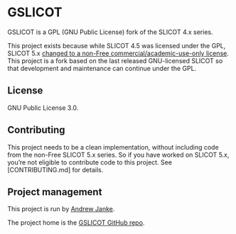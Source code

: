 GSLICOT
=======

GSLICOT is a GPL (GNU Public License) fork of the SLICOT 4.x series.

This project exists because while SLICOT 4.5 was licensed under the GPL, SLICOT 5.x [changed to a non-Free commercial/academic-use-only license](https://wiki.debian.org/DFSGLicenses#If_the_license_isn.27t_on_this_list).
This project is a fork based on the last released GNU-licensed SLICOT so that development and maintenance can continue under the GPL.

## License

GNU Public License 3.0.

## Contributing

This project needs to be a clean implementation, without including code from the non-Free SLICOT 5.x series.
So if you have worked on SLICOT 5.x, you’re not eligible to contribute code to this project.
See [CONTRIBUTING.md] for details.

## Project management

This project is run by [Andrew Janke](https://github.com/apjanke).

The project home is the [GSLICOT GitHub repo](https://github.com/apjanke/GSLICOT).
